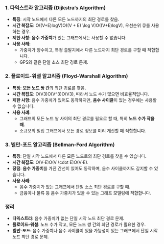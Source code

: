 ### 1. 다익스트라 알고리즘 (Dijkstra’s Algorithm)

- **특징**: 시작 노드에서 다른 모든 노드까지의 최단 경로를 찾음.
- **시간 복잡도**: O((V+E)log⁡V)O((V + E) \log V)O((V+E)logV), 우선순위 큐를 사용하는 경우.
- **제한 사항**: **음수 가중치**가 있는 그래프에서는 사용할 수 없습니다.
- **사용 사례**:
    - 가중치가 양수이고, 특정 출발지에서 다른 노드까지 최단 경로를 구할 때 적합합니다.
    - GPS와 같은 단일 소스 최단 경로 문제.

### 2. 플로이드-워셜 알고리즘 (Floyd-Warshall Algorithm)

- **특징**: **모든 노드 쌍 간**의 최단 경로를 찾음.
- **시간 복잡도**: O(V3)O(V^3)O(V3), 따라서 노드 수가 많으면 비효율적입니다.
- **제한 사항**: 음수 가중치가 있어도 동작하지만, **음수 사이클**이 있는 경우에는 사용할 수 없습니다.
- **사용 사례**:
    - 그래프의 모든 노드 쌍 사이의 최단 경로를 필요로 할 때, 특히 **노드 수가 작을 때**.
    - 소규모의 밀집 그래프에서 모든 경로 정보를 미리 계산할 때 적합합니다.

### 3. 벨만-포드 알고리즘 (Bellman-Ford Algorithm)

- **특징**: 단일 시작 노드에서 다른 모든 노드로의 최단 경로를 찾을 수 있습니다.
- **시간 복잡도**: O(V⋅E)O(V \cdot E)O(V⋅E).
- **장점**: **음수 가중치**를 가진 간선이 있어도 동작하며, 음수 사이클까지도 감지할 수 있습니다.
- **사용 사례**:
    - 음수 가중치가 있는 그래프에서 단일 소스 최단 경로를 구할 때.
    - 금융이나 물류 등 음수 가중치가 있을 수 있는 그래프 모델링에 적합합니다.

### 정리

- **다익스트라**: 음수 가중치가 없는 단일 시작 노드 최단 경로 문제.
- **플로이드-워셜**: 노드 수가 작고, 모든 노드 쌍 간의 최단 경로가 필요한 경우.
- **벨만-포드**: 음수 가중치나 음수 사이클이 있을 가능성이 있는 그래프에서 단일 시작 노드 최단 경로 문제.